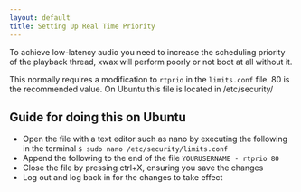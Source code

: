 ```yaml
---
layout: default
title: Setting Up Real Time Priority
---
```


To achieve low-latency audio you need to increase the scheduling priority of the playback thread, xwax will perform poorly or not boot at all without it.

This normally requires a modification to `rtprio` in the `limits.conf` file. 80 is the recommended value. On Ubuntu this file is located in /etc/security/

## Guide for doing this on Ubuntu


  - Open the file with a text editor such as nano by executing the following
    in the terminal `$ sudo nano /etc/security/limits.conf`
  - Append the following to the end of the file `YOURUSERNAME - rtprio 80`
  - Close the file by pressing ctrl+X, ensuring you save the changes
  - Log out and log back in for the changes to take effect

